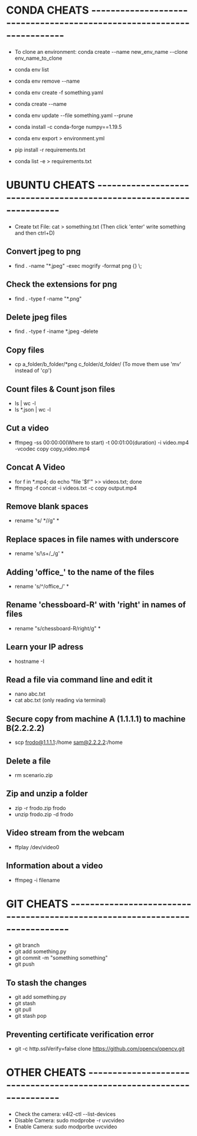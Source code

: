 # CONDA CHEATS ----------------------------------------------------------------------
* To clone an environment: conda create --name new_env_name --clone env_name_to_clone
* conda env list
* conda env remove --name <env>
* conda env create -f something.yaml
* conda create --name <env>
* conda env update --file something.yaml --prune
* conda install -c conda-forge numpy==1.19.5
* conda env export > environment.yml

* pip install -r requirements.txt
* conda list -e > requirements.txt

# UBUNTU CHEATS --------------------------------------------------------------------
* Create txt File: cat > something.txt (Then click 'enter' write something and then ctrl+D)
## Convert jpeg to png
* find . -name "*.jpeg" -exec mogrify -format png {} \\;
## Check the extensions for png
* find . -type f -name "*.png"
## Delete jpeg files
* find . -type f -iname \*.jpeg -delete
## Copy files
* cp a_folder/b_folder/*png c_folder/d_folder/ (To move them use 'mv' instead of 'cp')
## Count files & Count json files
* ls | wc -l
* ls *.json | wc -l
## Cut a video
* ffmpeg -ss 00:00:00(Where to start) -t 00:01:00(duration) -i video.mp4 -vcodec copy copy_video.mp4
## Concat A Video
*  for f in *.mp4; do echo "file '$f'" >> videos.txt; done
*  ffmpeg -f concat -i videos.txt -c copy output.mp4
## Remove blank spaces
* rename "s/ *//g" *
## Replace spaces in file names with underscore
* rename 's/\s+/_/g' *
## Adding 'office_' to the name of the files
* rename 's/^/office_/' *
## Rename 'chessboard-R' with 'right' in names of files
* rename "s/chessboard-R/right/g" *
## Learn your IP adress
* hostname -I
## Read a file via command line and edit it
* nano abc.txt
* cat abc.txt (only reading via terminal)
## Secure copy from machine A (1.1.1.1) to machine B(2.2.2.2)
* scp frodo@1.1.1.1:/home sam@2.2.2.2:/home
## Delete a file
* rm scenario.zip
## Zip and unzip a folder
* zip -r frodo.zip frodo
* unzip frodo.zip -d frodo
## Video stream from the webcam
* ffplay /dev/video0
## Information about a video
* ffmpeg -i filename

# GIT CHEATS ----------------------------------------------------------------------------
* git branch
* git add something.py
* git commit -m "something something"
* git push 
## To stash the changes
* git add something.py
* git stash 
* git pull
* git stash pop
## Preventing certificate verification error
* git -c http.sslVerify=false clone https://github.com/opencv/opencv.git
  
  
# OTHER CHEATS ----------------------------------------------------------------------
* Check the camera: v4l2-ctl --list-devices
* Disable Camera: sudo modprobe -r uvcvideo
* Enable Camera: sudo modporbe uvcvideo
